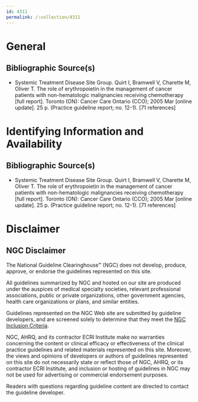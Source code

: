 ```yaml
---
id: 4311
permalink: /:collection/4311
---
```


# General

## Bibliographic Source(s)

- Systemic Treatment Disease Site Group. Quirt I, Bramwell V, Charette M, Oliver T. The role of erythropoietin in the management of cancer patients with non-hematologic malignancies receiving chemotherapy [full report]. Toronto (ON): Cancer Care Ontario (CCO); 2005 Mar [online update]. 25 p. (Practice guideline report; no. 12-1). [71 references]

# Identifying Information and Availability

## Bibliographic Source(s)

- Systemic Treatment Disease Site Group. Quirt I, Bramwell V, Charette M, Oliver T. The role of erythropoietin in the management of cancer patients with non-hematologic malignancies receiving chemotherapy [full report]. Toronto (ON): Cancer Care Ontario (CCO); 2005 Mar [online update]. 25 p. (Practice guideline report; no. 12-1). [71 references]

# Disclaimer

## NGC Disclaimer

The National Guideline Clearinghouse™ (NGC) does not develop, produce, approve, or endorse the guidelines represented on this site.

All guidelines summarized by NGC and hosted on our site are produced under the auspices of medical specialty societies, relevant professional associations, public or private organizations, other government agencies, health care organizations or plans, and similar entities.

Guidelines represented on the NGC Web site are submitted by guideline developers, and are screened solely to determine that they meet the [NGC Inclusion Criteria](/help-and-about/summaries/inclusion-criteria).

NGC, AHRQ, and its contractor ECRI Institute make no warranties concerning the content or clinical efficacy or effectiveness of the clinical practice guidelines and related materials represented on this site. Moreover, the views and opinions of developers or authors of guidelines represented on this site do not necessarily state or reflect those of NGC, AHRQ, or its contractor ECRI Institute, and inclusion or hosting of guidelines in NGC may not be used for advertising or commercial endorsement purposes.

Readers with questions regarding guideline content are directed to contact the guideline developer.

